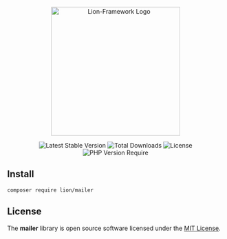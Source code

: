 <p align="center">
  <a href="https://lion-client.vercel.app/" target="_blank">
    <img
         src="https://user-images.githubusercontent.com/56183278/230516080-096130be-e474-4f3a-a78a-44d3973ff715.png"
         width="300"
         alt="Lion-Framework Logo"
    >
  </a>
</p>

<p align="center">
  <img src="http://poser.pugx.org/lion/mailer/v" alt="Latest Stable Version">
  <img src="http://poser.pugx.org/lion/mailer/downloads" alt="Total Downloads">
  <img src="http://poser.pugx.org/lion/mailer/license" alt="License">
  <img src="http://poser.pugx.org/lion/mailer/require/php" alt="PHP Version Require">
</p>

## Install
```bash
composer require lion/mailer
```

## License

The <strong>mailer</strong> library is open source software licensed under the [MIT License](https://github.com/lion-packages/mailer/blob/main/LICENSE).
